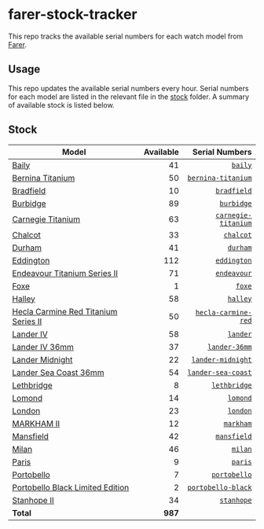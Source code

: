# farer-stock-tracker

This repo tracks the available serial numbers for each watch model from [Farer](https://farer.com).

## Usage

This repo updates the available serial numbers every hour. Serial numbers for each model are listed in the relevant file in the [stock](./stock) folder. A summary of available stock is listed below.

## Stock

| Model | Available | Serial Numbers |
| ----- | --------: | -------------: |
| [Baily](https://usd.farer.com/products/baily) | 41 | [`baily`](./stock/baily) |
| [Bernina Titanium](https://usd.farer.com/products/bernina-titanium) | 50 | [`bernina-titanium`](./stock/bernina-titanium) |
| [Bradfield](https://usd.farer.com/products/bradfield) | 10 | [`bradfield`](./stock/bradfield) |
| [Burbidge](https://usd.farer.com/products/burbidge) | 89 | [`burbidge`](./stock/burbidge) |
| [Carnegie Titanium](https://usd.farer.com/products/carnegie-titanium) | 63 | [`carnegie-titanium`](./stock/carnegie-titanium) |
| [Chalcot](https://usd.farer.com/products/chalcot) | 33 | [`chalcot`](./stock/chalcot) |
| [Durham](https://usd.farer.com/products/durham) | 41 | [`durham`](./stock/durham) |
| [Eddington](https://usd.farer.com/products/eddington) | 112 | [`eddington`](./stock/eddington) |
| [Endeavour Titanium Series II](https://usd.farer.com/products/endeavour) | 71 | [`endeavour`](./stock/endeavour) |
| [Foxe](https://usd.farer.com/products/foxe) | 1 | [`foxe`](./stock/foxe) |
| [Halley](https://usd.farer.com/products/halley) | 58 | [`halley`](./stock/halley) |
| [Hecla Carmine Red Titanium Series II](https://usd.farer.com/products/hecla-carmine-red) | 50 | [`hecla-carmine-red`](./stock/hecla-carmine-red) |
| [Lander IV](https://usd.farer.com/products/lander) | 58 | [`lander`](./stock/lander) |
| [Lander IV 36mm](https://usd.farer.com/products/lander-36mm) | 37 | [`lander-36mm`](./stock/lander-36mm) |
| [Lander Midnight](https://usd.farer.com/products/lander-midnight) | 22 | [`lander-midnight`](./stock/lander-midnight) |
| [Lander Sea Coast 36mm](https://usd.farer.com/products/lander-sea-coast) | 54 | [`lander-sea-coast`](./stock/lander-sea-coast) |
| [Lethbridge](https://usd.farer.com/products/lethbridge) | 8 | [`lethbridge`](./stock/lethbridge) |
| [Lomond](https://usd.farer.com/products/lomond) | 14 | [`lomond`](./stock/lomond) |
| [London](https://usd.farer.com/products/london) | 23 | [`london`](./stock/london) |
| [MARKHAM II](https://usd.farer.com/products/markham) | 12 | [`markham`](./stock/markham) |
| [Mansfield](https://usd.farer.com/products/mansfield) | 42 | [`mansfield`](./stock/mansfield) |
| [Milan](https://usd.farer.com/products/milan) | 46 | [`milan`](./stock/milan) |
| [Paris](https://usd.farer.com/products/paris) | 9 | [`paris`](./stock/paris) |
| [Portobello](https://usd.farer.com/products/portobello) | 7 | [`portobello`](./stock/portobello) |
| [Portobello Black Limited Edition](https://usd.farer.com/products/portobello-black) | 2 | [`portobello-black`](./stock/portobello-black) |
| [Stanhope II](https://usd.farer.com/products/stanhope) | 34 | [`stanhope`](./stock/stanhope) |
| **Total** | **987** | |

